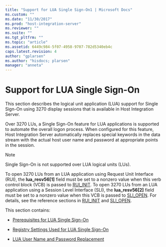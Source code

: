 ```yaml
---
title: "Support for LUA Single Sign-On1 | Microsoft Docs"
ms.custom: ""
ms.date: "11/30/2017"
ms.prod: "host-integration-server"
ms.reviewer: ""
ms.suite: ""
ms.tgt_pltfrm: ""
ms.topic: "article"
ms.assetid: 6449c984-5f07-4958-9707-782d5340eb4c
caps.latest.revision: 4
author: "gplarsen"
ms.author: "hisdocs; plarsen"
manager: "anneta"
---
```

# Support for LUA Single Sign-On
This section describes the logical unit application (LUA) support for Single Sign-On using 3270 display sessions that is available in Host Integration Server.  
  
 Over 3270 LUs, a Single Sign-On feature for LUA applications is supported to automate the overall logon process. When configured for this feature, Host Integration Server automatically replaces special keywords in the data stream with the actual host user name and password at appropriate points in the session.  
  
> [!NOTE]
>  Single Sign-On is not supported over LUA logical units (LUs).  
  
 To open 3270 LUs from an LUA application using Request Unit Interface (RUI), the **lua_resv56[1]** field must be set to a nonzero value when this verb control block (VCB) is passed to [RUI_INIT](./rui-init1.md). To open 3270 LUs from an LUA application using a Session Level Interface (SLI), the **lua_resv56[2]** field must be set to a nonzero value when this VCB is passed to [SLI_OPEN](../core/sli-open2.md). For details, see the reference sections in [RUI_INIT](./rui-init1.md) and [SLI_OPEN](../core/sli-open2.md).  
  
 This section contains:  
  
-   [Prerequisites for LUA Single Sign-On](../core/prerequisites-for-lua-single-sign-on2.md)  
  
-   [Registry Settings Used for LUA Single Sign-On](../core/registry-settings-used-for-lua-single-sign-on1.md)  
  
-   [LUA User Name and Password Replacement](../core/lua-user-name-and-password-replacement1.md)